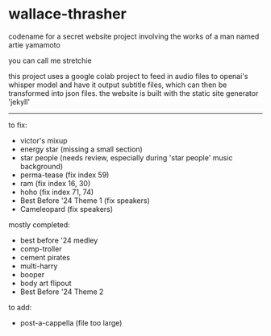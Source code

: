 # wallace-thrasher
codename for a secret website project involving the works of a man named artie yamamoto

you can call me stretchie

this project uses a google colab project to feed in audio files to openai's whisper model and have it output subtitle files, which can then be transformed into json files.
the website is built with the static site generator 'jekyll'

---

to fix:
- victor's mixup
- energy star (missing a small section)
- star people (needs review, especially during 'star people' music background)
- perma-tease (fix index 59)
- ram (fix index 16, 30)
- hoho (fix index 71, 74)
- Best Before '24 Theme 1 (fix speakers)
- Cameleopard (fix speakers)

mostly completed:
- best before '24 medley
- comp-troller
- cement pirates
- multi-harry
- booper
- body art flipout
- Best Before '24 Theme 2

to add:
- post-a-cappella (file too large)
